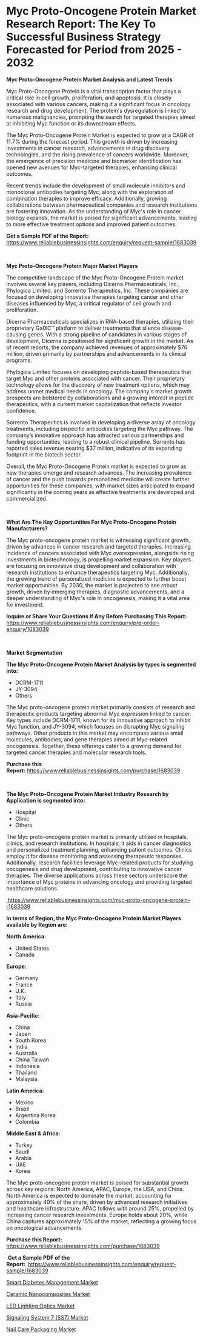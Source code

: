 <p><h1>Myc Proto-Oncogene Protein Market Research Report: The Key To Successful Business Strategy Forecasted for Period from 2025 - 2032</h1></p><p><strong>Myc Proto-Oncogene Protein Market Analysis and Latest Trends</strong></p>
<p><p>Myc Proto-Oncogene Protein is a vital transcription factor that plays a critical role in cell growth, proliferation, and apoptosis. It is closely associated with various cancers, making it a significant focus in oncology research and drug development. The protein's dysregulation is linked to numerous malignancies, prompting the search for targeted therapies aimed at inhibiting Myc function or its downstream effects.</p><p>The Myc Proto-Oncogene Protein Market is expected to grow at a CAGR of 11.7% during the forecast period. This growth is driven by increasing investments in cancer research, advancements in drug discovery technologies, and the rising prevalence of cancers worldwide. Moreover, the emergence of precision medicine and biomarker identification has opened new avenues for Myc-targeted therapies, enhancing clinical outcomes.</p><p>Recent trends include the development of small molecule inhibitors and monoclonal antibodies targeting Myc, along with the exploration of combination therapies to improve efficacy. Additionally, growing collaborations between pharmaceutical companies and research institutions are fostering innovation. As the understanding of Myc's role in cancer biology expands, the market is poised for significant advancements, leading to more effective treatment options and improved patient outcomes.</p></p>
<p><strong>Get a Sample PDF of the Report:&nbsp;</strong> <a href="https://www.reliablebusinessinsights.com/enquiry/request-sample/1683039?utm_campaign=1106&utm_medium=2&utm_source=Github&utm_content=ia&utm_term=26032025&utm_id=myc-proto-oncogene-protein">https://www.reliablebusinessinsights.com/enquiry/request-sample/1683039</a></p>
<p>&nbsp;</p>
<p><strong>Myc Proto-Oncogene Protein Major Market Players</strong></p>
<p><p>The competitive landscape of the Myc Proto-Oncogene Protein market involves several key players, including Dicerna Pharmaceuticals, Inc., Phylogica Limited, and Sorrento Therapeutics, Inc. These companies are focused on developing innovative therapies targeting cancer and other diseases influenced by Myc, a critical regulator of cell growth and proliferation.</p><p>Dicerna Pharmaceuticals specializes in RNA-based therapies, utilizing their proprietary GalXC™ platform to deliver treatments that silence disease-causing genes. With a strong pipeline of candidates in various stages of development, Dicerna is positioned for significant growth in the market. As of recent reports, the company achieved revenues of approximately $76 million, driven primarily by partnerships and advancements in its clinical programs.</p><p>Phylogica Limited focuses on developing peptide-based therapeutics that target Myc and other proteins associated with cancer. Their proprietary technology allows for the discovery of new treatment options, which may address unmet medical needs in oncology. The company's market growth prospects are bolstered by collaborations and a growing interest in peptide therapeutics, with a current market capitalization that reflects investor confidence.</p><p>Sorrento Therapeutics is involved in developing a diverse array of oncology treatments, including bispecific antibodies targeting the Myc pathway. The company’s innovative approach has attracted various partnerships and funding opportunities, leading to a robust clinical pipeline. Sorrento has reported sales revenue nearing $37 million, indicative of its expanding footprint in the biotech sector.</p><p>Overall, the Myc Proto-Oncogene Protein market is expected to grow as new therapies emerge and research advances. The increasing prevalence of cancer and the push towards personalized medicine will create further opportunities for these companies, with market sizes anticipated to expand significantly in the coming years as effective treatments are developed and commercialized.</p></p>
<p>&nbsp;</p>
<p><strong>What Are The Key Opportunities For Myc Proto-Oncogene Protein Manufacturers?</strong></p>
<p><p>The Myc proto-oncogene protein market is witnessing significant growth, driven by advances in cancer research and targeted therapies. Increasing incidence of cancers associated with Myc overexpression, alongside rising investments in biotechnology, is propelling market expansion. Key players are focusing on innovative drug development and collaboration with research institutions to enhance therapeutics targeting Myc. Additionally, the growing trend of personalized medicine is expected to further boost market opportunities. By 2030, the market is projected to see robust growth, driven by emerging therapies, diagnostic advancements, and a deeper understanding of Myc's role in oncogenesis, making it a vital area for investment.</p></p>
<p><strong>Inquire or Share Your Questions If Any Before Purchasing This Report:</strong> <a href="https://www.reliablebusinessinsights.com/enquiry/pre-order-enquiry/1683039?utm_campaign=1106&utm_medium=2&utm_source=Github&utm_content=ia&utm_term=26032025&utm_id=myc-proto-oncogene-protein">https://www.reliablebusinessinsights.com/enquiry/pre-order-enquiry/1683039</a></p>
<p>&nbsp;</p>
<p><strong>Market Segmentation</strong></p>
<p><strong>The Myc Proto-Oncogene Protein Market Analysis by types is segmented into:</strong></p>
<p><ul><li>DCRM-1711</li><li>JY-3094</li><li>Others</li></ul></p>
<p><p>The Myc proto-oncogene protein market primarily consists of research and therapeutic products targeting abnormal Myc expression linked to cancer. Key types include DCRM-1711, known for its innovative approach to inhibit Myc function, and JY-3094, which focuses on disrupting Myc signaling pathways. Other products in this market may encompass various small molecules, antibodies, and gene therapies aimed at Myc-related oncogenesis. Together, these offerings cater to a growing demand for targeted cancer therapies and molecular research tools.</p></p>
<p><strong>Purchase this Report:&nbsp;</strong><a href="https://www.reliablebusinessinsights.com/purchase/1683039?utm_campaign=1106&utm_medium=2&utm_source=Github&utm_content=ia&utm_term=26032025&utm_id=myc-proto-oncogene-protein">https://www.reliablebusinessinsights.com/purchase/1683039</a></p>
<p>&nbsp;</p>
<p><strong>The Myc Proto-Oncogene Protein Market Industry Research by Application is segmented into:</strong></p>
<p><ul><li>Hospital</li><li>Clinic</li><li>Others</li></ul></p>
<p><p>The Myc proto-oncogene protein market is primarily utilized in hospitals, clinics, and research institutions. In hospitals, it aids in cancer diagnostics and personalized treatment planning, enhancing patient outcomes. Clinics employ it for disease monitoring and assessing therapeutic responses. Additionally, research facilities leverage Myc-related products for studying oncogenesis and drug development, contributing to innovative cancer therapies. The diverse applications across these sectors underscore the importance of Myc proteins in advancing oncology and providing targeted healthcare solutions.</p></p>
<p><a href="https://www.reliablebusinessinsights.com/myc-proto-oncogene-protein-r1683039?utm_campaign=1106&utm_medium=2&utm_source=Github&utm_content=ia&utm_term=26032025&utm_id=myc-proto-oncogene-protein">&nbsp;https://www.reliablebusinessinsights.com/myc-proto-oncogene-protein-r1683039</a></p>
<p><strong>In terms of Region, the Myc Proto-Oncogene Protein Market Players available by Region are:</strong></p>
<p>
    <p> <strong> North America: </strong>
        <ul>
            <li>United States</li>
            <li>Canada</li>
        </ul>
        </p> 
    <p> <strong> Europe: </strong>
        <ul>
            <li>Germany</li>
            <li>France</li>
            <li>U.K.</li>
            <li>Italy</li>
            <li>Russia</li>
        </ul>
        </p> 
    <p> <strong> Asia-Pacific: </strong>
        <ul>
            <li>China</li>
            <li>Japan</li>
            <li>South Korea</li>
            <li>India</li>
            <li>Australia</li>
            <li>China Taiwan</li>
            <li>Indonesia</li>
            <li>Thailand</li>
            <li>Malaysia</li>
        </ul>
        </p> 
    <p> <strong> Latin America: </strong>
        <ul>
            <li>Mexico</li>
            <li>Brazil</li>
            <li>Argentina Korea</li>
            <li>Colombia</li>
        </ul>
        </p> 
    <p> <strong> Middle East & Africa: </strong>
        <ul>
            <li>Turkey</li>
            <li>Saudi</li>
            <li>Arabia</li>
            <li>UAE</li>
            <li>Korea</li>
        </ul>
    </p>
    </p>
<p><p>The Myc proto-oncogene protein market is poised for substantial growth across key regions: North America, APAC, Europe, the USA, and China. North America is expected to dominate the market, accounting for approximately 40% of the share, driven by advanced research initiatives and healthcare infrastructure. APAC follows with around 25%, propelled by increasing cancer research investments. Europe holds about 20%, while China captures approximately 15% of the market, reflecting a growing focus on oncological advancements.</p></p>
<p><strong>Purchase this Report: </strong><a href="https://www.reliablebusinessinsights.com/purchase/1683039?utm_campaign=1106&utm_medium=2&utm_source=Github&utm_content=ia&utm_term=26032025&utm_id=myc-proto-oncogene-protein">https://www.reliablebusinessinsights.com/purchase/1683039</a></p>
<p>&nbsp;<strong>Get a Sample PDF of the Report:&nbsp;&nbsp;</strong><a href="https://www.reliablebusinessinsights.com/enquiry/request-sample/1683039?utm_campaign=1106&utm_medium=2&utm_source=Github&utm_content=ia&utm_term=26032025&utm_id=myc-proto-oncogene-protein">https://www.reliablebusinessinsights.com/enquiry/request-sample/1683039</a></p>
<p><strong></strong></p>
<p><p><a href="https://github.com/vaduzunny/Market-Research-Report-List-1/blob/main/smart-diabetes-management-market.md?utm_campaign=1106&utm_medium=2&utm_source=Github&utm_content=ia&utm_term=26032025&utm_id=myc-proto-oncogene-protein">Smart Diabetes Management Market</a></p><p><a href="https://github.com/dringmurza6r/Market-Research-Report-List-1/blob/main/ceramic-nanocomposites-market.md?utm_campaign=1106&utm_medium=2&utm_source=Github&utm_content=ia&utm_term=26032025&utm_id=myc-proto-oncogene-protein">Ceramic Nanocomposites Market</a></p><p><a href="https://github.com/dayaanapis5/Market-Research-Report-List-1/blob/main/led-lighting-optics-market.md?utm_campaign=1106&utm_medium=2&utm_source=Github&utm_content=ia&utm_term=26032025&utm_id=myc-proto-oncogene-protein">LED Lighting Optics Market</a></p><p><a href="https://github.com/ubavicachida/Market-Research-Report-List-1/blob/main/signaling-system-7-ss7-market.md?utm_campaign=1106&utm_medium=2&utm_source=Github&utm_content=ia&utm_term=26032025&utm_id=myc-proto-oncogene-protein">Signaling System 7 (SS7) Market</a></p><p><a href="https://github.com/gasikcalbos8/Market-Research-Report-List-1/blob/main/nail-care-packaging-market.md?utm_campaign=1106&utm_medium=2&utm_source=Github&utm_content=ia&utm_term=26032025&utm_id=myc-proto-oncogene-protein">Nail Care Packaging Market</a></p></p>